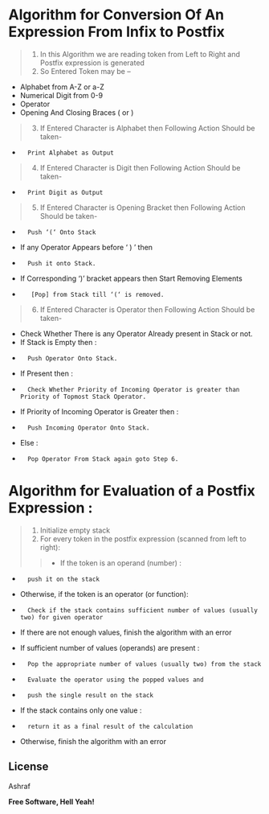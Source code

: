 # Algorithm for Conversion Of An Expression From Infix to Postfix

> 1.  In this Algorithm we are reading token from Left to Right and Postfix expression is generated 
> 2. So Entered Token may be –
- Alphabet from A-Z or a-Z
- Numerical Digit from 0-9
- Operator
- Opening And Closing Braces ( or )
> 3. If Entered Character is Alphabet then Following Action Should be taken-
-       Print Alphabet as Output
> 4. If Entered Character is Digit then Following Action Should be taken-
-       Print Digit as Output
> 5. If Entered Character is Opening Bracket then Following Action Should be taken-
-       Push ‘(‘ Onto Stack
- If any Operator Appears before ‘ ) ’ then 

-       Push it onto Stack.
-   If Corresponding ‘)’ bracket appears then Start Removing Elements
-        [Pop] from Stack till ‘(‘ is removed.
> 6. If Entered Character is Operator then Following Action Should be taken-
- Check Whether There is any Operator Already present in Stack or not.
- If Stack is Empty then :
-       Push Operator Onto Stack.
- If Present then :
-       Check Whether Priority of Incoming Operator is greater than Priority of Topmost Stack Operator.
- If Priority of Incoming Operator is Greater then :
-       Push Incoming Operator Onto Stack.
- Else :
-       Pop Operator From Stack again goto Step 6.


# Algorithm for Evaluation of a Postfix Expression :
> 1.  Initialize empty stack
> 2.  For every token in the postfix expression (scanned from left to right):
>> -    If the token is an operand (number) :
-       push it on the stack
- Otherwise, if the token is an operator (or function):

-       Check if the stack contains sufficient number of values (usually two) for given operator
- If there are not enough values, finish the algorithm with an error
- If sufficient number of values (operands) are present :
-       Pop the appropriate number of values (usually two) from the stack
-       Evaluate the operator using the popped values and
-       push the single result on the stack
- If the stack contains only one value :
-       return it as a final result of the calculation
-  Otherwise, finish the algorithm with an error


License
----

Ashraf


**Free Software, Hell Yeah!**

[//]: # (These are reference links used in the body of this note and get stripped out when the markdown processor does its job. There is no need to format nicely because it shouldn't be seen. Thanks SO - http://stackoverflow.com/questions/4823468/store-comments-in-markdown-syntax)


   [dill]: <https://github.com/joemccann/dillinger>
   [git-repo-url]: <https://github.com/joemccann/dillinger.git>
   [john gruber]: <http://daringfireball.net>
   [df1]: <http://daringfireball.net/projects/markdown/>
   [markdown-it]: <https://github.com/markdown-it/markdown-it>
   [Ace Editor]: <http://ace.ajax.org>
   [node.js]: <http://nodejs.org>
   [Twitter Bootstrap]: <http://twitter.github.com/bootstrap/>
   [jQuery]: <http://jquery.com>
   [@tjholowaychuk]: <http://twitter.com/tjholowaychuk>
   [express]: <http://expressjs.com>
   [AngularJS]: <http://angularjs.org>
   [Gulp]: <http://gulpjs.com>

   [PlDb]: <https://github.com/joemccann/dillinger/tree/master/plugins/dropbox/README.md>
   [PlGh]: <https://github.com/joemccann/dillinger/tree/master/plugins/github/README.md>
   [PlGd]: <https://github.com/joemccann/dillinger/tree/master/plugins/googledrive/README.md>
   [PlOd]: <https://github.com/joemccann/dillinger/tree/master/plugins/onedrive/README.md>
   [PlMe]: <https://github.com/joemccann/dillinger/tree/master/plugins/medium/README.md>
   [PlGa]: <https://github.com/RahulHP/dillinger/blob/master/plugins/googleanalytics/README.md>
